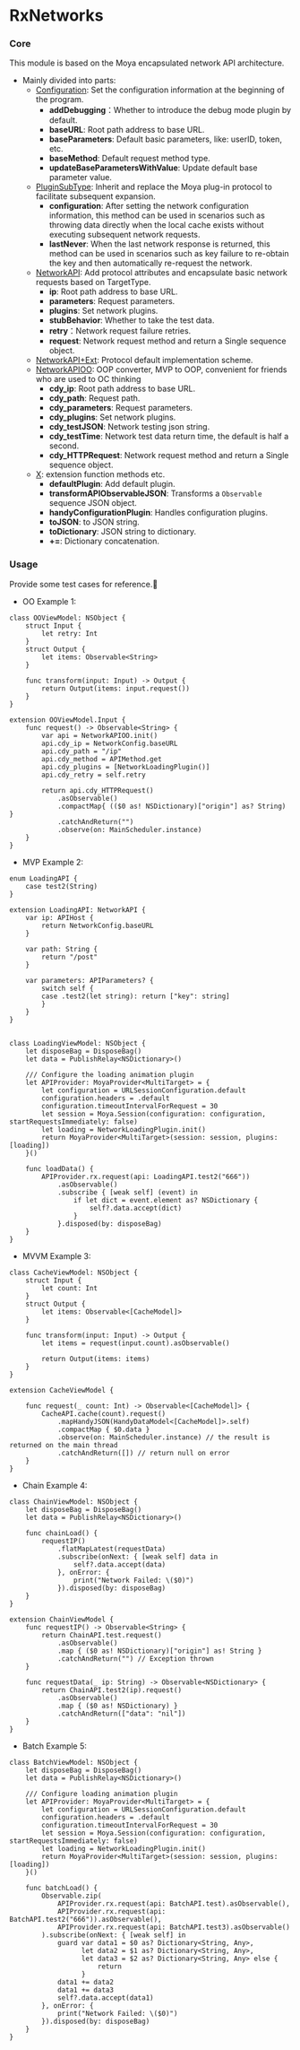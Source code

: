 # RxNetworks

### Core
This module is based on the Moya encapsulated network API architecture.

- Mainly divided into parts:
    - [Configuration](https://github.com/yangKJ/RxNetworks/blob/master/Sources/Core/Configuration.swift): Set the configuration information at the beginning of the program.
        - **addDebugging**：Whether to introduce the debug mode plugin by default.
        - **baseURL**: Root path address to base URL.
        - **baseParameters**: Default basic parameters, like: userID, token, etc.
        - **baseMethod**: Default request method type.
        - **updateBaseParametersWithValue**: Update default base parameter value.
    - [PluginSubType](https://github.com/yangKJ/RxNetworks/blob/master/Sources/Core/PluginSubType.swift): Inherit and replace the Moya plug-in protocol to facilitate subsequent expansion.
         - **configuration**: After setting the network configuration information, this method can be used in scenarios such as throwing data directly when the local cache exists without executing subsequent network requests.
         - **lastNever**: When the last network response is returned, this method can be used in scenarios such as key failure to re-obtain the key and then automatically re-request the network.
    - [NetworkAPI](https://github.com/yangKJ/RxNetworks/blob/master/Sources/Core/NetworkAPI.swift): Add protocol attributes and encapsulate basic network requests based on TargetType.
        - **ip**: Root path address to base URL.
        - **parameters**: Request parameters.
        - **plugins**: Set network plugins.
        - **stubBehavior**: Whether to take the test data.
        - **retry**：Network request failure retries.
        - **request**: Network request method and return a Single sequence object.
    - [NetworkAPI+Ext](https://github.com/yangKJ/RxNetworks/blob/master/Sources/Core/NetworkAPI+Ext.swift): Protocol default implementation scheme.
    - [NetworkAPIOO](https://github.com/yangKJ/RxNetworks/blob/master/Sources/Core/NetworkAPIOO.swift): OOP converter, MVP to OOP, convenient for friends who are used to OC thinking
        - **cdy_ip**: Root path address to base URL.
        - **cdy_path**: Request path.
        - **cdy_parameters**: Request parameters.
        - **cdy_plugins**: Set network plugins.
        - **cdy_testJSON**: Network testing json string.
        - **cdy_testTime**: Network test data return time, the default is half a second.
        - **cdy_HTTPRequest**: Network request method and return a Single sequence object.
    - [X](https://github.com/yangKJ/RxNetworks/blob/master/Sources/Core/X.swift): extension function methods etc.
        - **defaultPlugin**: Add default plugin.
        - **transformAPIObservableJSON**: Transforms a `Observable` sequence JSON object.
        - **handyConfigurationPlugin**: Handles configuration plugins.
        - **toJSON**: to JSON string.
        - **toDictionary**: JSON string to dictionary.
        - **+=**: Dictionary concatenation.
        
### Usage
Provide some test cases for reference.🚁

- OO Example 1:

```
class OOViewModel: NSObject {
    struct Input {
        let retry: Int
    }
    struct Output {
        let items: Observable<String>
    }
    
    func transform(input: Input) -> Output {
        return Output(items: input.request())
    }
}

extension OOViewModel.Input {
    func request() -> Observable<String> {
        var api = NetworkAPIOO.init()
        api.cdy_ip = NetworkConfig.baseURL
        api.cdy_path = "/ip"
        api.cdy_method = APIMethod.get
        api.cdy_plugins = [NetworkLoadingPlugin()]
        api.cdy_retry = self.retry
        
        return api.cdy_HTTPRequest()
            .asObservable()
            .compactMap{ (($0 as! NSDictionary)["origin"] as? String) }
            .catchAndReturn("")
            .observe(on: MainScheduler.instance)
    }
}
```

- MVP Example 2:

```
enum LoadingAPI {
    case test2(String)
}

extension LoadingAPI: NetworkAPI {
    var ip: APIHost {
        return NetworkConfig.baseURL
    }
    
    var path: String {
        return "/post"
    }
    
    var parameters: APIParameters? {
        switch self {
        case .test2(let string): return ["key": string]
        }
    }
}


class LoadingViewModel: NSObject {
    let disposeBag = DisposeBag()
    let data = PublishRelay<NSDictionary>()
    
    /// Configure the loading animation plugin
    let APIProvider: MoyaProvider<MultiTarget> = {
        let configuration = URLSessionConfiguration.default
        configuration.headers = .default
        configuration.timeoutIntervalForRequest = 30
        let session = Moya.Session(configuration: configuration, startRequestsImmediately: false)
        let loading = NetworkLoadingPlugin.init()
        return MoyaProvider<MultiTarget>(session: session, plugins: [loading])
    }()
    
    func loadData() {
        APIProvider.rx.request(api: LoadingAPI.test2("666"))
            .asObservable()
            .subscribe { [weak self] (event) in
                if let dict = event.element as? NSDictionary {
                    self?.data.accept(dict)
                }
            }.disposed(by: disposeBag)
    }
}
```

- MVVM Example 3:

```
class CacheViewModel: NSObject {
    struct Input {
        let count: Int
    }
    struct Output {
        let items: Observable<[CacheModel]>
    }
    
    func transform(input: Input) -> Output {
        let items = request(input.count).asObservable()
        
        return Output(items: items)
    }
}

extension CacheViewModel {
    
    func request(_ count: Int) -> Observable<[CacheModel]> {
        CacheAPI.cache(count).request()
            .mapHandyJSON(HandyDataModel<[CacheModel]>.self)
            .compactMap { $0.data }
            .observe(on: MainScheduler.instance) // the result is returned on the main thread
            .catchAndReturn([]) // return null on error
    }
}
```

- Chain Example 4:

```
class ChainViewModel: NSObject {
    let disposeBag = DisposeBag()
    let data = PublishRelay<NSDictionary>()
    
    func chainLoad() {
        requestIP()
            .flatMapLatest(requestData)
            .subscribe(onNext: { [weak self] data in
                self?.data.accept(data)
            }, onError: {
                print("Network Failed: \($0)")
            }).disposed(by: disposeBag)
    }
}

extension ChainViewModel {
    func requestIP() -> Observable<String> {
        return ChainAPI.test.request()
            .asObservable()
            .map { ($0 as! NSDictionary)["origin"] as! String }
            .catchAndReturn("") // Exception thrown
    }
    
    func requestData(_ ip: String) -> Observable<NSDictionary> {
        return ChainAPI.test2(ip).request()
            .asObservable()
            .map { ($0 as! NSDictionary) }
            .catchAndReturn(["data": "nil"])
    }
}
```

- Batch Example 5:

```
class BatchViewModel: NSObject {
    let disposeBag = DisposeBag()
    let data = PublishRelay<NSDictionary>()
    
    /// Configure loading animation plugin
    let APIProvider: MoyaProvider<MultiTarget> = {
        let configuration = URLSessionConfiguration.default
        configuration.headers = .default
        configuration.timeoutIntervalForRequest = 30
        let session = Moya.Session(configuration: configuration, startRequestsImmediately: false)
        let loading = NetworkLoadingPlugin.init()
        return MoyaProvider<MultiTarget>(session: session, plugins: [loading])
    }()
    
    func batchLoad() {
        Observable.zip(
            APIProvider.rx.request(api: BatchAPI.test).asObservable(),
            APIProvider.rx.request(api: BatchAPI.test2("666")).asObservable(),
            APIProvider.rx.request(api: BatchAPI.test3).asObservable()
        ).subscribe(onNext: { [weak self] in
            guard var data1 = $0 as? Dictionary<String, Any>,
                  let data2 = $1 as? Dictionary<String, Any>,
                  let data3 = $2 as? Dictionary<String, Any> else {
                      return
                  }
            data1 += data2
            data1 += data3
            self?.data.accept(data1)
        }, onError: {
            print("Network Failed: \($0)")
        }).disposed(by: disposeBag)
    }
}
```
